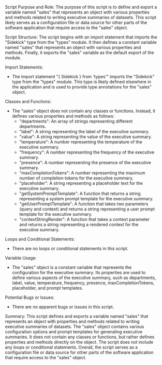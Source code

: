 Script Purpose and Role:
The purpose of this script is to define and export a variable named "sales" that represents an object with various properties and methods related to writing executive summaries of datasets. This script likely serves as a configuration file or data source for other parts of the software application that require access to the "sales" object.

Script Structure:
The script begins with an import statement that imports the "Sidekick" type from the "types" module. It then defines a constant variable named "sales" that represents an object with various properties and methods. Finally, it exports the "sales" variable as the default export of the module.

Import Statements:
- The import statement "{ Sidekick } from 'types'" imports the "Sidekick" type from the "types" module. This type is likely defined elsewhere in the application and is used to provide type annotations for the "sales" object.

Classes and Functions:
- The "sales" object does not contain any classes or functions. Instead, it defines various properties and methods as follows:
  - "departments": An array of strings representing different departments.
  - "label": A string representing the label of the executive summary.
  - "value": A string representing the value of the executive summary.
  - "temperature": A number representing the temperature of the executive summary.
  - "frequency": A number representing the frequency of the executive summary.
  - "presence": A number representing the presence of the executive summary.
  - "maxCompletionTokens": A number representing the maximum number of completion tokens for the executive summary.
  - "placeholder": A string representing a placeholder text for the executive summary.
  - "getSystemPromptTemplate": A function that returns a string representing a system prompt template for the executive summary.
  - "getUserPromptTemplate": A function that takes two parameters (query and context) and returns a string representing a user prompt template for the executive summary.
  - "contextStringRender": A function that takes a context parameter and returns a string representing a rendered context for the executive summary.

Loops and Conditional Statements:
- There are no loops or conditional statements in this script.

Variable Usage:
- The "sales" object is a constant variable that represents the configuration for the executive summary. Its properties are used to define various aspects of the executive summary, such as departments, label, value, temperature, frequency, presence, maxCompletionTokens, placeholder, and prompt templates.

Potential Bugs or Issues:
- There are no apparent bugs or issues in this script.

Summary:
This script defines and exports a variable named "sales" that represents an object with properties and methods related to writing executive summaries of datasets. The "sales" object contains various configuration options and prompt templates for generating executive summaries. It does not contain any classes or functions, but rather defines properties and methods directly on the object. The script does not include any loops or conditional statements. Overall, the script serves as a configuration file or data source for other parts of the software application that require access to the "sales" object.